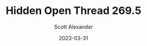 ---
layout: podcast
title: "Hidden Open Thread 269.5"
author: Scott Alexander
description: https://astralcodexten.substack.com/p/hidden-open-thread-2695
date: 2023-03-31
length: 36876
duration: 9
guid: hidden-open-thread-2695
---